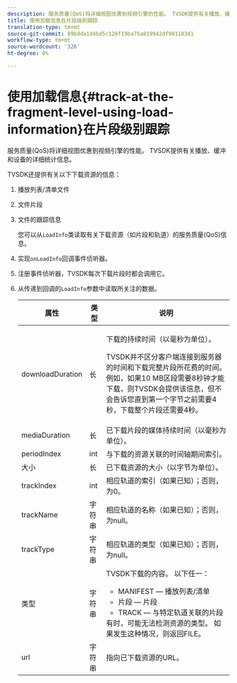 ```yaml
---
description: 服务质量(QoS)将详细视图优惠到视频引擎的性能。 TVSDK提供有关播放、缓冲和设备的详细统计信息。
title: 使用加载信息在片段级别跟踪
translation-type: tm+mt
source-git-commit: 89bdda1d4bd5c126f19ba75a819942df901183d1
workflow-type: tm+mt
source-wordcount: '326'
ht-degree: 0%

---
```



# 使用加载信息{#track-at-the-fragment-level-using-load-information}在片段级别跟踪

服务质量(QoS)将详细视图优惠到视频引擎的性能。 TVSDK提供有关播放、缓冲和设备的详细统计信息。

TVSDK还提供有关以下下载资源的信息：

1. 播放列表/清单文件
1. 文件片段
1. 文件的跟踪信息

   您可以从`LoadInfo`类读取有关下载资源（如片段和轨道）的服务质量(QoS)信息。

1. 实现`onLoadInfo`回调事件侦听器。
1. 注册事件侦听器，TVSDK每次下载片段时都会调用它。
1. 从传递到回调的`LoadInfo`参数中读取所关注的数据。

   <table id="table_06BD536A23AB4A73B510998426BAE143"> 
    <thead> 
      <tr> 
      <th colname="col01" class="entry"> 属性 </th> 
      <th colname="col1" class="entry"> 类型 </th> 
      <th colname="col2" class="entry"> 说明 </th> 
      </tr> 
    </thead>
    <tbody> 
      <tr> 
      <td colname="col01"> <span class="codeph"> downloadDuration  </span> </td> 
      <td colname="col1"> <span class="codeph"> 长  </span> </td> 
      <td colname="col2"> <p>下载的持续时间（以毫秒为单位）。 </p> <p>TVSDK并不区分客户端连接到服务器的时间和下载完整片段所花费的时间。 例如，如果10 MB区段需要8秒钟才能下载，则TVSDK会提供该信息，但不会告诉您直到第一个字节之前需要4秒，下载整个片段还需要4秒。 </p> </td> 
      </tr> 
      <tr> 
      <td colname="col01"> <span class="codeph"> mediaDuration  </span> </td> 
      <td colname="col1"> <span class="codeph"> 长  </span> </td> 
      <td colname="col2"> 已下载片段的媒体持续时间（以毫秒为单位）。 </td> 
      </tr> 
      <tr> 
      <td colname="col01"> <span class="codeph"> periodIndex  </span> </td> 
      <td colname="col1"> <span class="codeph"> int  </span> </td> 
      <td colname="col2"> 与下载的资源关联的时间轴期间索引。 </td> 
      </tr> 
      <tr> 
      <td colname="col01"> <span class="codeph"> 大小  </span> </td> 
      <td colname="col1"> <span class="codeph"> 长  </span> </td> 
      <td colname="col2"> 已下载资源的大小（以字节为单位）。 </td> 
      </tr> 
      <tr> 
      <td colname="col01"> <span class="codeph"> trackIndex  </span> </td> 
      <td colname="col1"> <span class="codeph"> int  </span> </td> 
      <td colname="col2"> 相应轨道的索引（如果已知）；否则，为0。 </td> 
      </tr> 
      <tr> 
      <td colname="col01"> <span class="codeph"> trackName  </span> </td> 
      <td colname="col1"> <span class="codeph"> 字符串  </span> </td> 
      <td colname="col2"> 相应轨道的名称（如果已知）；否则，为null。 </td> 
      </tr> 
      <tr> 
      <td colname="col01"> <span class="codeph"> trackType  </span> </td> 
      <td colname="col1"> <span class="codeph"> 字符串  </span> </td> 
      <td colname="col2"> 相应轨道的类型（如果已知）；否则，为null。 </td> 
      </tr> 
      <tr> 
      <td colname="col01"> <span class="codeph"> 类型  </span> </td> 
      <td colname="col1"> <span class="codeph"> 字符串  </span> </td> 
      <td colname="col2"> TVSDK下载的内容。 以下任一： 
      <ul id="ul_9C3BDEBD878544DA95C7FF81114F9B5C"> 
      <li id="li_A093552B492A44FD8B30785E465F6886">MANIFEST — 播放列表/清单 </li> 
      <li id="li_DEF9AC71AA564F9BB4C5D4E834432EE5">片段 — 片段 </li> 
      <li id="li_57821F47B6F04CD38570BCE6447A01B8">TRACK — 与特定轨道关联的片段 </li> 
      </ul> 有时，可能无法检测资源的类型。 如果发生这种情况，则返回FILE。 </td> 
      </tr> 
      <tr> 
      <td colname="col01"> <span class="codeph"> url  </span> </td> 
      <td colname="col1"> <span class="codeph"> 字符串  </span> </td> 
      <td colname="col2"> 指向已下载资源的URL。 </td> 
      </tr> 
    </tbody> 
   </table>
